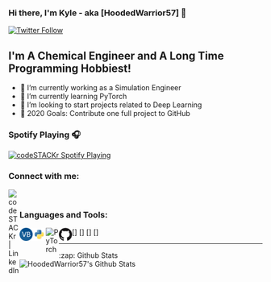 ### Hi there, I'm Kyle - aka [HoodedWarrior57] 👋


[![Twitter Follow](https://img.shields.io/twitter/follow/codeSTACKr?color=1DA1F2&logo=twitter&style=for-the-badge)](https://twitter.com/intent/follow?original_referer=https%3A%2F%2Fgithub.com%2FcodeSTACKr&screen_name=codeSTACKr)

## I'm A Chemical Engineer and A Long Time Programming Hobbiest!

- 🔭 I’m currently working as a Simulation Engineer
- 🌱 I’m currently learning PyTorch
- 👯 I’m looking to start projects related to Deep Learning
- 🥅 2020 Goals: Contribute one full project to GitHub

### Spotify Playing 🎧
[<img src="https://now-playing-HoodedWarrior57.vercel.app/api/spotify-playing" alt="codeSTACKr Spotify Playing" width="350" />](https://open.spotify.com/user/swyqyimdc12jajde4vpwd2x1b)

### Connect with me:

[<img align="left" alt="codeSTACKr | LinkedIn" width="22px" src="https://cdn.jsdelivr.net/npm/simple-icons@v3/icons/linkedin.svg" />][linkedin]

<br />

### Languages and Tools:

[<img align="left" alt="Visual Basic" width="26px" src="https://raw.githubusercontent.com/github/explore/80688e429a7d4ef2fca1e82350fe8e3517d3494d/topics/visual-basic/visual-basic.png" />]
[<img align="left" alt="Python" width="26px" src="https://raw.githubusercontent.com/github/explore/80688e429a7d4ef2fca1e82350fe8e3517d3494d/topics/python/python.png" />]
[<img align="left" alt="PyTorch" width="26px" hex="EE4C2C" src="https://simpleicons.org/icons/pytorch.svg" />]
[<img align="left" alt="GitHub" width="26px" src="https://raw.githubusercontent.com/github/explore/78df643247d429f6cc873026c0622819ad797942/topics/github/github.png" />]
<br />

---


  <summary>:zap: Github Stats</summary>

  <img align="left" alt="HoodedWarrior57's Github Stats" src="https://github-readme-stats-taupe-seven.vercel.app/api?username=HoodedWarrior57&show_icons=true&hide_border=true" />


[linkedin]: https://www.linkedin.com/in/kylezamora/